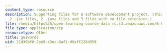 ```yaml
---
content_type: resource
description: Supporting files for a software development project. (This ZIP file contains
  2 .jar files, 2 .java files and 3 files with no file extension.)
file: /media/https%3A/open-learning-course-data-rc.s3.amazonaws.com/6-005-elements-of-software-construction-fall-2008/22d39bf02ee943ec8af1d8aff226d959_guiwords.zip
file_type: application/zip
resourcetype: Other
title: guiwords
uid: 22d39bf0-2ee9-43ec-8af1-d8aff226d959
---
```

